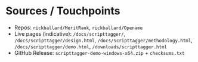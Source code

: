 # Sources / Touchpoints
- Repos: `rickballard/MeritRank`, `rickballard/Opename`
- Live pages (indicative): `/docs/scripttagger/`, `/docs/scripttagger/design.html`, `/docs/scripttagger/methodology.html`, `/docs/scripttagger/demo.html`, `/downloads/scripttagger.html`
- GitHub Release: `scripttagger-demo-windows-x64.zip` + `checksums.txt`

